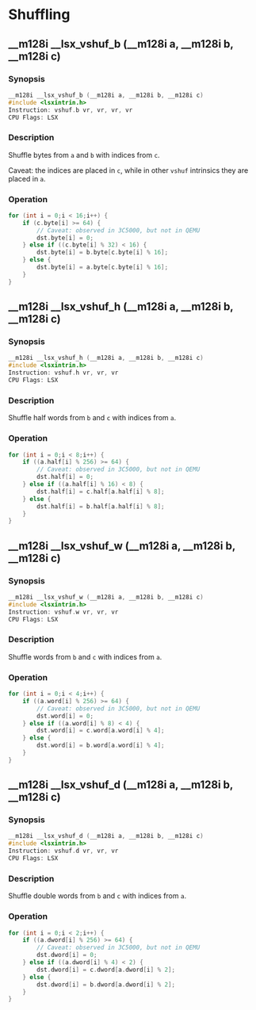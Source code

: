 # Shuffling

## __m128i __lsx_vshuf_b (__m128i a, __m128i b, __m128i c)

### Synopsis

```c++
__m128i __lsx_vshuf_b (__m128i a, __m128i b, __m128i c)
#include <lsxintrin.h>
Instruction: vshuf.b vr, vr, vr, vr
CPU Flags: LSX
```

### Description

Shuffle bytes from `a` and `b` with indices from `c`.

Caveat: the indices are placed in `c`, while in other `vshuf` intrinsics they are placed in `a`.

### Operation

```c++
for (int i = 0;i < 16;i++) {
    if (c.byte[i] >= 64) {
        // Caveat: observed in 3C5000, but not in QEMU
        dst.byte[i] = 0;
    } else if ((c.byte[i] % 32) < 16) {
        dst.byte[i] = b.byte[c.byte[i] % 16];
    } else {
        dst.byte[i] = a.byte[c.byte[i] % 16];
    }
}
```

## __m128i __lsx_vshuf_h (__m128i a, __m128i b, __m128i c)

### Synopsis

```c++
__m128i __lsx_vshuf_h (__m128i a, __m128i b, __m128i c)
#include <lsxintrin.h>
Instruction: vshuf.h vr, vr, vr
CPU Flags: LSX
```

### Description

Shuffle half words from `b` and `c` with indices from `a`.

### Operation

```c++
for (int i = 0;i < 8;i++) {
    if ((a.half[i] % 256) >= 64) {
        // Caveat: observed in 3C5000, but not in QEMU
        dst.half[i] = 0;
    } else if ((a.half[i] % 16) < 8) {
        dst.half[i] = c.half[a.half[i] % 8];
    } else {
        dst.half[i] = b.half[a.half[i] % 8];
    }
}
```

## __m128i __lsx_vshuf_w (__m128i a, __m128i b, __m128i c)

### Synopsis

```c++
__m128i __lsx_vshuf_w (__m128i a, __m128i b, __m128i c)
#include <lsxintrin.h>
Instruction: vshuf.w vr, vr, vr
CPU Flags: LSX
```

### Description

Shuffle words from `b` and `c` with indices from `a`.

### Operation

```c++
for (int i = 0;i < 4;i++) {
    if ((a.word[i] % 256) >= 64) {
        // Caveat: observed in 3C5000, but not in QEMU
        dst.word[i] = 0;
    } else if ((a.word[i] % 8) < 4) {
        dst.word[i] = c.word[a.word[i] % 4];
    } else {
        dst.word[i] = b.word[a.word[i] % 4];
    }
}
```

## __m128i __lsx_vshuf_d (__m128i a, __m128i b, __m128i c)

### Synopsis

```c++
__m128i __lsx_vshuf_d (__m128i a, __m128i b, __m128i c)
#include <lsxintrin.h>
Instruction: vshuf.d vr, vr, vr
CPU Flags: LSX
```

### Description

Shuffle double words from `b` and `c` with indices from `a`.

### Operation

```c++
for (int i = 0;i < 2;i++) {
    if ((a.dword[i] % 256) >= 64) {
        // Caveat: observed in 3C5000, but not in QEMU
        dst.dword[i] = 0;
    } else if ((a.dword[i] % 4) < 2) {
        dst.dword[i] = c.dword[a.dword[i] % 2];
    } else {
        dst.dword[i] = b.dword[a.dword[i] % 2];
    }
}
```
